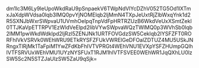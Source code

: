 dm1lc3M6Ly9leUpoWkdRaU9pSnpaekV6TWpNdVlYcDZhV052TG5Od1lXTmxJaXdpWVdsa0lqb3lMQ0pvYjNOMElqb2ljMmN4TXpJeUxtRjZlbWxqYnk1d2R5SXNJbWxrSWpvaU1UVmhOelpqTnpVdFpHRTRZUzB6WkdVeUxXSmtZekl0TTJKaVpETTRPV1EzWldVeElpd2libVYwSWpvaWQzTWlMQ0p3WVhSb0lqb2lMM1pwWkdWdklpd2ljRzl5ZENJNk1URTFOVGdzSW5Ceklqb2lYSFZFT0RORFhIVkVSRVk0WEhWRU9ETkRYSFZFUkVWRElGeDFOalZDTUZ4MU5USkJNRngxTlRjMk1TaFpiM1YwZFdKbFhIVTVPRGt4WEhVNU1EVXpYSFZHUmpGQlhIVTFSRVUxWEhVMU1UYzNYSFUxT1RJM1hIVTFSVEE0WEhWR1JqQXhLU0lzSW5Sc2N5STZJaUlzSW5ZaU9qSjk=
